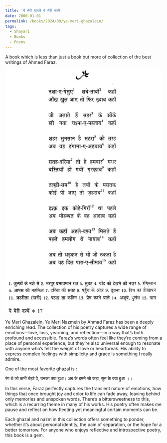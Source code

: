 ```yaml
---
title: 'ये मेरी ग़ज़लें ये मेरी नज़्में'
date: 2000-01-01
permalink: /books/2024/08/ye-meri-ghazalein/
tags:
  - Shayari
  - Books
  - Poems
---
```


A book which is less than just a book but more of collection of the best writings of Ahmed Faraz. 

<img src='/images/ye-meri-ghazalein.jpg'>


Ye Meri Ghazalein, Ye Meri Nazmein by Ahmad Faraz has been a deeply enriching read. The collection of his poetry captures a wide range of emotions—love, loss, yearning, and reflection—in a way that’s both profound and accessible. Faraz’s words often feel like they’re coming from a place of personal experience, but they’re also universal enough to resonate with anyone who’s felt the weight of love or heartbreak. His ability to express complex feelings with simplicity and grace is something I really admire.

One of the most favorite ghazal is : 

रंग थे जो कभी चेहरे पे, उनका क्या हुआ।
अब के हमने जो कहा, सुन के क्या हुआ ।।

In this verse, Faraz perfectly captures the transient nature of emotions, how things that once brought joy and color to life can fade away, leaving behind only memories and unspoken words. There’s a bittersweetness to this, which is a recurring theme in many of his works. His poetry often makes me pause and reflect on how fleeting yet meaningful certain moments can be.

Each ghazal and nazm in this collection offers something to ponder, whether it’s about personal identity, the pain of separation, or the hope for a better tomorrow. For anyone who enjoys reflective and introspective poetry, this book is a gem.